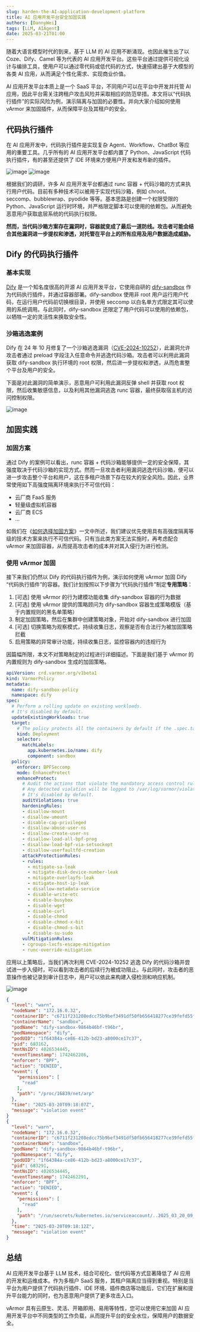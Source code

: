 ```yaml
---
slug: harden-the-AI-application-development-platform
title: AI 应用开发平台安全加固实践
authors: [DannyWei]
tags: [LLM, AIAgent]
date: 2025-03-21T01:00
---
```


随着大语言模型时代的到来，基于 LLM 的 AI 应用不断涌现。也因此催生出了以 Coze、Dify、Camel 等为代表的 AI 应用开发平台。这些平台通过提供可视化设计与编排工具，使用户可以通过零代码或低代码的方式，快速搭建出基于大模型的各类 AI 应用，从而满足个性化需求、实现商业价值。

AI 应用开发平台本质上是一个 SaaS 平台，不同用户可以在平台中开发并托管 AI 应用，因此平台需关注跨租户攻击风险并采取相应的防范举措。本文将以“代码执行插件”的实际风险为例，演示隔离与加固的必要性。并向大家介绍如何使用 vArmor 来加固插件，从而保障平台及其租户的安全。

<!-- truncate -->

## 代码执行插件
在 AI 应用开发中，代码执行插件是实现复杂 Agent、Workflow、ChatBot 等应用的重要工具。几乎所有的 AI 应用开发平台都内置了 Python、JavaScript 代码执行插件，有的甚至还提供了 IDE 环境来方便用户开发和发布新的插件。

![image](dify.png)
![image](ide.png)

根据我们的调研，许多 AI 应用开发平台都通过 runc 容器 + 代码沙箱的方式来执行用户代码。目前有多种技术可以被用于实现代码沙箱，例如 chroot、seccomp、bubblewrap、pyodide 等等。基本思路是创建一个权限受限的 Python、JavaScript 运行时环境，并严格限定脚本可以使用的依赖包。从而避免恶意用户获取底层系统的代码执行权限。

**然而，当代码沙箱方案存在漏洞时，容器就变成了最后一道防线。攻击者可能会结合其他漏洞进一步提权和渗透，对托管在平台上的所有应用及用户数据造成威胁。**

## Dify 的代码执行插件
### 基本实现
[Dify](https://dify.ai) 是一个知名度很高的开源 AI 应用开发平台，它使用自研的 [dify-sandbox](https://github.com/langgenius/dify-sandbox) 作为代码执行插件，并通过容器部署。dify-sandbox 使用非 root 用户运行用户代码，在运行用户代码前切换根目录，并使用 seccomp 以白名单方式限定其可以使用的系统调用。与此同时，dify-sandbox 还限定了用户代码可以使用的依赖包，以牺牲一定的灵活性来换取安全性。

### 沙箱逃逸案例
Dify 在 24 年 10 月修复了一个沙箱逃逸漏洞（[CVE-2024-10252](https://nvd.nist.gov/vuln/detail/CVE-2024-10252)），此漏洞允许攻击者通过 preload 字段注入任意命令并逃逸代码沙箱。攻击者可以利用此漏洞获取 dify-sandbox 执行环境的 root 权限，然后进一步提权和渗透，从而危害整个平台及用户的安全。

下面是对此漏洞的简单演示，恶意用户可利用此漏洞反弹 shell 并获取 root 权限，然后收集敏感信息，以及利用其他漏洞逃逸 runc 容器，最终获取宿主机的访问控制权限。

![image](poc1.gif)

## 加固实践
### 加固方案
通过 Dify 的案例可以看出，runc 容器 + 代码沙箱能够提供一定的安全保障，其强度取决于代码沙箱的实现方式。然而一旦攻击者利用漏洞逃逸代码沙箱，便可以进一步攻击整个平台和用户，这在多租户场景下存在较大的安全风险。因此，业界常使用如下高强度隔离环境来执行不可信代码：

- 云厂商 FaaS 服务
- 轻量级虚拟机容器
- 云厂商 ECS
- ...

如我们在《[如何选择加固方案](https://www.varmor.org/zh-cn/docs/main/practices#%E5%A6%82%E4%BD%95%E9%80%89%E6%8B%A9%E5%8A%A0%E5%9B%BA%E6%96%B9%E6%A1%88)》一文中所述，我们建议优先使用具有高强度隔离等级的技术方案来执行不可信代码。只有当此类方案无法实施时，再考虑配合 vArmor 来加固容器，从而提高攻击者的成本并对其入侵行为进行检测。

### 使用 vArmor 加固
接下来我们仍然以 Dify 的代码执行插件为例，演示如何使用 vArmor 加固 Dify “代码执行插件”的容器。我们计划按照以下步骤为“代码执行插件”制定**专用策略**：

1. [可选] 使用 vArmor 的行为建模功能收集 dify-sandbox 容器的行为数据
2. [可选] 使用 vArmor 提供的策略顾问为 dify-sandbox 容器生成策略模版（基于内置规则的黑名单策略）
3. 制定加固策略，然后在集群中创建策略对象，开始对 dify-sandbox 进行加固
4. [可选] 切换策略为观察模式，持续收集日志，观察是否有合法行为被加固策略拦截
5. 启用策略的异常审计功能，持续收集日志，监控容器内的违规行为

因篇幅所限，本文不对策略制定的过程进行详细描述。下面是我们基于 vArmor 的内置规则为 dify-sandbox 生成的加固策略。

```yaml
apiVersion: crd.varmor.org/v1beta1
kind: VarmorPolicy
metadata:
  name: dify-sandbox-policy
  namespace: dify
spec:
  # Perform a rolling update on existing workloads.
  # It's disabled by default.
  updateExistingWorkloads: true
  target:
    # The policy protects all the containers by default if the .spec.target.containers is nil.
    kind: Deployment
    selector:
      matchLabels:
        app.kubernetes.io/name: dify
        component: sandbox
  policy:
    enforcer: BPFSeccomp
    mode: EnhanceProtect
    enhanceProtect:
      # Audit the actions that violate the mandatory access control rules.
      # Any detected violation will be logged to /var/log/varmor/violations.log file in the host.
      # It's disabled by default.
      auditViolations: true
      hardeningRules:
      - disallow-mount
      - disallow-umount
      - disable-cap-privileged
      - disallow-abuse-user-ns
      - disallow-create-user-ns
      - disallow-load-all-bpf-prog
      - disallow-load-bpf-via-setsockopt
      - disallow-userfaultfd-creation
      attackProtectionRules:
      - rules:
        - mitigate-sa-leak
        - mitigate-disk-device-number-leak
        - mitigate-overlayfs-leak
        - mitigate-host-ip-leak
        - disallow-metadata-service
        - disable-write-etc
        - disable-busybox
        - disable-wget
        - disable-curl
        - disable-chmod
        - disable-chmod-x-bit
        - disable-chmod-s-bit
        - disable-su-sudo
      vulMitigationRules:
      - cgroups-lxcfs-escape-mitigation
      - runc-override-mitigation
```

应用以上策略后，当我们再次利用 CVE-2024-10252 逃逸 Dify 的代码沙箱并尝试进一步入侵时，可以看到攻击者的后续行为被成功阻止。与此同时，攻击者的恶意操作也被记录到审计日志中，用户可以依此来构建入侵检测和响应机制。

![image](poc2.gif)

```json
{
  "level": "warn",
  "nodeName": "172.16.0.32",
  "containerID": "c6711f231208edcc75b9bef3491df50fb656418277ce39fefd55ff32af6f1ab4",
  "containerName": "sandbox",
  "podName": "dify-sandbox-9864b46bf-t96br",
  "podNamespace": "dify",
  "podUID": "1f64384a-ce86-412b-bd23-a8000ce17c37",
  "pid": 683162,
  "mntNsID": 4026534445,
  "eventTimestamp": 1742462286,
  "enforcer": "BPF",
  "action": "DENIED",
  "event": {
    "permissions": [
      "read"
    ],
    "path": "/proc/16839/net/arp"
  },
  "time": "2025-03-20T09:18:07Z",
  "message": "violation event"
}
{
  "level": "warn",
  "nodeName": "172.16.0.32",
  "containerID": "c6711f231208edcc75b9bef3491df50fb656418277ce39fefd55ff32af6f1ab4",
  "containerName": "sandbox",
  "podName": "dify-sandbox-9864b46bf-t96br",
  "podNamespace": "dify",
  "podUID": "1f64384a-ce86-412b-bd23-a8000ce17c37",
  "pid": 683291,
  "mntNsID": 4026534445,
  "eventTimestamp": 1742462291,
  "enforcer": "BPF",
  "action": "DENIED",
  "event": {
    "permissions": [
      "read"
    ],
    "path": "/run/secrets/kubernetes.io/serviceaccount/..2025_03_20_09_15_14.2072511118/token"
  },
  "time": "2025-03-20T09:18:12Z",
  "message": "violation event"
}
```

## 总结
AI 应用开发平台基于 LLM 技术，结合可视化、低代码等方式显著降低了 AI 应用的开发和运维成本。作为多租户 SaaS 服务，其租户隔离应当得到重视。特别是当平台为用户提供了代码执行插件、IDE 环境、插件商店等功能后，它们在扩展和提升平台能力的同时，也为恶意用户提供了更多攻击入口。

vArmor 具有云原生、灵活、开箱即用、易用等特性，您可以使用它来加固 AI 应用开发平台中不同类型的工作负载，从而提升平台的安全水位，保障用户的数据安全。